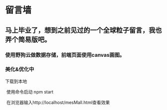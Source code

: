 留言墙
====
  ## 马上毕业了，想到之前见过的一个全球粒子留言，我也弄个简易版吧。

 ### 使用野狗云做数据存储，前端页面使用canvas画图。

 ### 美化&优化中
 
 
  下载到本地
  
  使用命令启动 npm start
  
  在浏览器输入http://localhost/mesMall.html查看效果
